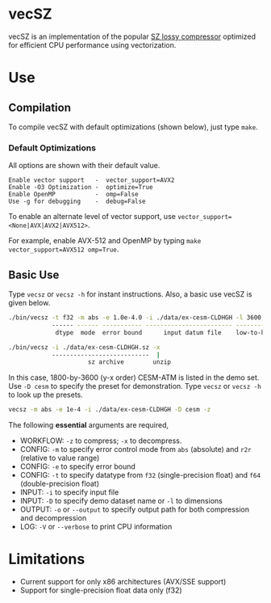# vecSZ

vecSZ is an implementation of the popular [SZ lossy compressor](https://github.com/szcompressor/SZ) optimized for efficient CPU performance using vectorization.

# Use
## Compilation

To compile vecSZ with default optimizations (shown below), just type `make`.

### Default Optimizations 
All options are shown with their default value.
```
Enable vector support   -  vector_support=AVX2
Enable -O3 Optimization -  optimize=True
Enable OpenMP           -  omp=False
Use -g for debugging    -  debug=False
```

To enable an alternate level of vector support, use `vector_support=<None|AVX|AVX2|AVX512>`.

For example, enable AVX-512 and OpenMP by typing `make vector_support=AVX512 omp=True`.

## Basic Use

Type `vecsz` or `vecsz -h` for instant instructions. Also, a basic use vecSZ is given below.

```bash
./bin/vecsz -t f32 -m abs -e 1.0e-4.0 -i ./data/ex-cesm-CLDHGH -l 3600,1800 -z
            ------ ------ ----------- ------------------------ ------------  |
             dtype  mode  error bound      input datum file    low-to-high  zip

./bin/vecsz -i ./data/ex-cesm-CLDHGH.sz -x
            ---------------------------  |
                      sz archive        unzip
```
In this case, 1800-by-3600 (y-x order) CESM-ATM is listed in the demo set. Use `-D cesm` to specify the preset for demonstration. Type `vecsz` or `vecsz -h` to look up the presets.

```bash
vecsz -m abs -e 1e-4 -i ./data/ex-cesm-CLDHGH -D cesm -z
```
The following **essential** arguments are required,

- WORKFLOW: `-z` to compress; `-x` to decompress.
- CONFIG: `-m` to specify error control mode from `abs` (absolute) and `r2r` (relative to value range)
- CONFIG: `-e` to specify error bound
- CONFIG: `-t` to specify datatype from `f32` (single-precision float) and `f64` (double-precision float)
- INPUT: `-i` to specify input file
- INPUT: `-D` to specify demo dataset name or `-l` to dimensions
- OUTPUT: `-o` or `--output` to specify output path for both compression and decompression
- LOG: `-V` or `--verbose` to print CPU information

# Limitations
- Current support for only x86 architectures (AVX/SSE support)
- Support for single-precision float data only (f32)
